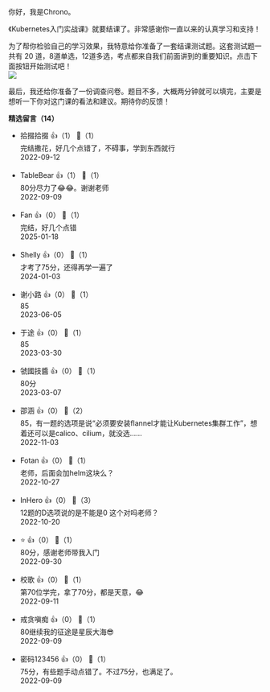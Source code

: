 你好，我是Chrono。

《Kubernetes入门实战课》就要结课了。非常感谢你一直以来的认真学习和支持！

为了帮你检验自己的学习效果，我特意给你准备了一套结课测试题。这套测试题一共有 20 道，8道单选，12道多选，考点都来自我们前面讲到的重要知识。点击下面按钮开始测试吧！  
[![](https://static001.geekbang.org/resource/image/28/a4/28d1be62669b4f3cc01c36466bf811a4.png?wh=1142%2A201)](http://time.geekbang.org/quiz/intro?act_id=4661&exam_id=10696)

最后，我还给你准备了一份调查问卷。题目不多，大概两分钟就可以填完，主要是想听一下你对这门课的看法和建议。期待你的反馈！
<div><strong>精选留言（14）</strong></div><ul>
<li><span>拾掇拾掇</span> 👍（1） 💬（1）<div>完结撒花，好几个点错了，不碍事，学到东西就行
</div>2022-09-12</li><br/><li><span>TableBear</span> 👍（1） 💬（1）<div>80分尽力了😂😂。谢谢老师</div>2022-09-09</li><br/><li><span>Fan</span> 👍（0） 💬（1）<div>完结，好几个点错</div>2025-01-18</li><br/><li><span>Shelly</span> 👍（0） 💬（1）<div>才考了75分，还得再学一遍了</div>2024-01-03</li><br/><li><span>谢小路</span> 👍（0） 💬（1）<div>85</div>2023-06-05</li><br/><li><span>于途</span> 👍（0） 💬（1）<div>85</div>2023-03-30</li><br/><li><span>虢國技醬</span> 👍（0） 💬（1）<div>80分
</div>2023-03-07</li><br/><li><span>邵涵</span> 👍（0） 💬（2）<div>85，有一题的选项是说“必须要安装flannel才能让Kubernetes集群工作”，想着还可以是calico、cilium，就没选……</div>2022-11-03</li><br/><li><span>Fotan</span> 👍（0） 💬（1）<div>老师，后面会加helm这块么？</div>2022-10-27</li><br/><li><span>InHero</span> 👍（0） 💬（3）<div>12题的D选项说的是不能是0 这个对吗老师？</div>2022-10-20</li><br/><li><span>⭐️</span> 👍（0） 💬（1）<div>80分，感谢老师带我入门</div>2022-09-30</li><br/><li><span>校歌</span> 👍（0） 💬（1）<div>第70位学完，拿了70分，都是天意，😂</div>2022-09-11</li><br/><li><span>戒贪嗔痴</span> 👍（0） 💬（1）<div>80继续我的征途是星辰大海😎</div>2022-09-09</li><br/><li><span>密码123456</span> 👍（0） 💬（1）<div>75分，有些题手动点错了。不过75分，也满足了。</div>2022-09-09</li><br/>
</ul>